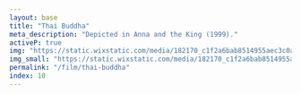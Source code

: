 ```yaml
---
layout: base
title: "Thai Buddha"
meta_description: "Depicted in Anna and the King (1999)."
activeP: true
img: "https://static.wixstatic.com/media/182170_c1f2a6bab8514955aec3c0acb76fef73~mv2.png"
img_small: "https://static.wixstatic.com/media/182170_c1f2a6bab8514955aec3c0acb76fef73~mv2.png"
permalink: "/film/thai-buddha"
index: 10
---
```

